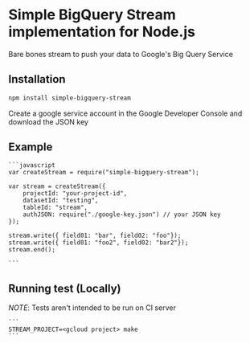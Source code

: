 # Simple BigQuery Stream implementation for Node.js

Bare bones stream to push your data to Google's Big Query Service

## Installation

```bash
npm install simple-bigquery-stream
```

Create a google service account in the Google Developer Console and download the JSON key

## Example

    ```javascript
    var createStream = require("simple-bigquery-stream");

    var stream = createStream({
        projectId: "your-project-id",
        datasetId: "testing",
        tableId: "stream",
        authJSON: require("./google-key.json") // your JSON key
    });

    stream.write({ field01: "bar", field02: "foo"});
    stream.write({ field01: "foo2", field02: "bar2"});
    stream.end();

    ```

## Running test (Locally)

*NOTE*: Tests aren't intended to be run on CI server

    ```
    STREAM_PROJECT=<gcloud project> make
    ```
